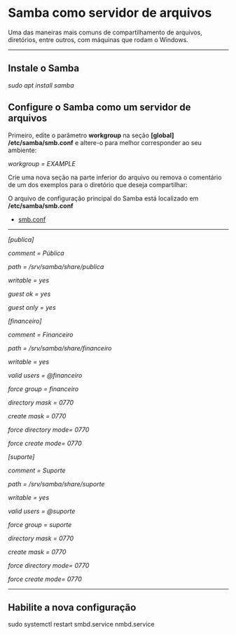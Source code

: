 # Samba como servidor de arquivos
 Uma das maneiras mais comuns de compartilhamento de arquivos, diretórios, entre outros, com máquinas que rodam o Windows.

 *******
 
 ## Instale o Samba
*sudo apt install samba*

## Configure o Samba como um servidor de arquivos

Primeiro, edite o parâmetro **workgroup** na seção **[global] /etc/samba/smb.conf** e altere-o para melhor corresponder ao seu ambiente:

*workgroup = EXAMPLE*

Crie uma nova seção na parte inferior do arquivo ou remova o comentário de um dos exemplos para o diretório que deseja compartilhar:

O arquivo de configuração principal do Samba está localizado em **/etc/samba/smb.conf**

* [smb.conf](#)

*******

*[publica]*

   *comment = Pública*

   *path = /srv/samba/share/publica*

   *writable = yes*

   *guest ok = yes*

   *guest only = yes*

*[financeiro]*

   *comment = Financeiro*

   *path = /srv/samba/share/financeiro*

   *writable = yes*

   *valid users = @financeiro*

   *force group = financeiro*

   *directory mask = 0770*

   *create mask = 0770*

   *force directory mode= 0770*

   *force create mode= 0770*

*[suporte]*

   *comment = Suporte*

   *path = /srv/samba/share/suporte*

   *writable = yes*

   *valid users = @suporte*

   *force group = suporte*

   *directory mask = 0770*

   *create mask = 0770*

   *force directory mode= 0770*

   *force create mode= 0770*

*******

## Habilite a nova configuração
sudo systemctl restart smbd.service nmbd.service

